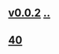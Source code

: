 ## [v0.0.2](https://github.com/littleflute/bible/edit/master/study/Isaiah/readme.md) [..](..)
## [40](40)
